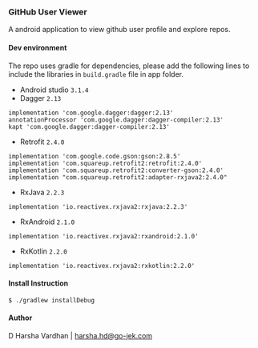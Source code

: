 ### GitHub User Viewer
A android application to view github user profile and explore repos.

#### Dev environment
The repo uses gradle for dependencies, please add the following lines to include the libraries in `build.gradle` file in app folder.
* Android studio `3.1.4`
* Dagger `2.13`
```
implementation 'com.google.dagger:dagger:2.13'
annotationProcessor 'com.google.dagger:dagger-compiler:2.13'
kapt 'com.google.dagger:dagger-compiler:2.13'
```
* Retrofit `2.4.0`
```
implementation 'com.google.code.gson:gson:2.8.5'
implementation 'com.squareup.retrofit2:retrofit:2.4.0'
implementation 'com.squareup.retrofit2:converter-gson:2.4.0'
implementation "com.squareup.retrofit2:adapter-rxjava2:2.4.0"
```
* RxJava `2.2.3`
```
implementation 'io.reactivex.rxjava2:rxjava:2.2.3'
```
* RxAndroid `2.1.0`
```
implementation 'io.reactivex.rxjava2:rxandroid:2.1.0'
```
* RxKotlin `2.2.0`
```
implementation 'io.reactivex.rxjava2:rxkotlin:2.2.0'
```

#### Install Instruction
```
$ ./gradlew installDebug
```

#### Author
D Harsha Vardhan | harsha.hd@go-jek.com